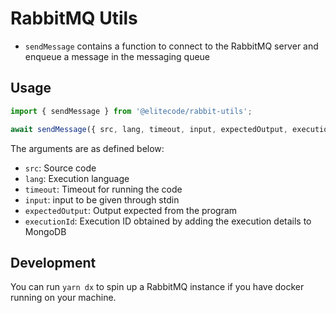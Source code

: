 # RabbitMQ Utils

- `sendMessage` contains a function to connect to the RabbitMQ server and enqueue a message in the messaging queue

## Usage

```ts
import { sendMessage } from '@elitecode/rabbit-utils';

await sendMessage({ src, lang, timeout, input, expectedOutput, executionId });
```

The arguments are as defined below:
- `src`: Source code
- `lang`: Execution language
- `timeout`: Timeout for running the code
- `input`: input to be given through stdin
- `expectedOutput`: Output expected from the program
- `executionId`: Execution ID obtained by adding the execution details to MongoDB


## Development

You can run ```yarn dx``` to spin up a RabbitMQ instance if you have docker running on your machine.